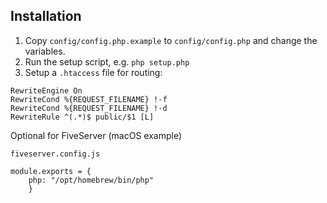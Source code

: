 ## Installation

1. Copy ``config/config.php.example`` to ``config/config.php`` and change the variables.
2. Run the setup script, e.g. ``php setup.php``
3. Setup a ``.htaccess`` file for routing:

```
RewriteEngine On
RewriteCond %{REQUEST_FILENAME} !-f
RewriteCond %{REQUEST_FILENAME} !-d
RewriteRule ^(.*)$ public/$1 [L]
```

Optional for FiveServer (macOS example)

``fiveserver.config.js``

```
module.exports = {
    php: "/opt/homebrew/bin/php"
    }
```